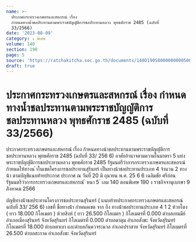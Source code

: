 ```yaml
---
name: >-
  ประกาศกระทรวงเกษตรและสหกรณ์ เรื่อง
  กำหนดทางน้ำชลประทานตามพระราชบัญญัติการชลประทานหลวง พุทธศักราช 2485 (ฉบับที่
  33/2566)
date: '2023-08-09'
category: ง พิเศษ
volume: 140
section: 190
page: 5
source: 'https://ratchakitcha.soc.go.th/documents/140D190S0000000000500.pdf'
draft: true
---
```


# ประกาศกระทรวงเกษตรและสหกรณ์ เรื่อง กำหนดทางน้ำชลประทานตามพระราชบัญญัติการชลประทานหลวง พุทธศักราช 2485 (ฉบับที่ 33/2566)

ประกาศกระทรวงเกษตรและสหกรณ์ เรื่อง ก้าหนดทางน้าชลประทานตามพระราชบัญญัติการชลประทานหลวง พุทธศักราช 2485 (ฉบับที่ 33/ 256 6) อาศัยอ้านาจตามความในมาตรา 5 แห่งพระราชบัญญัติการชลประทานหลวง พุทธศักราช 2485 รัฐมนตรีว่าการกระทรวงเกษตรและสหกรณ์ ก้าหนดให้ทางน ้าในเขตโครงการชลประทานสุรินทร์ เป็นทางน้าชลประทานประเภท 4 จ้านวน 2 ทางน้า ตามบัญชีแนบท้ายประกาศ ประกาศ ณ วันที่ 20 มิ ถุนายน พ.ศ. 25 6 6 เฉลิมชัย ศรีอ่อน รัฐมนตรีว่าการกระทรวงเกษตรและสหกรณ์ ้ หนา 5 ่ เลม 140 ตอนพิเศษ 190 ง ราชกิจจานุเบกษา 9 สิงหาคม 2566

บัญชีทางน้ําชลประทานโครงการชลประทานสุรินทร์ ( แนบท้ายประกาศกระทรวงเกษตรและสหกรณ์ ฉบับที่ 33/ 256 6) เลขที่ ชื่อทางน้ํา กําหนดเขต จาก ถึง ทางน้ําชลประทานประเภท 4 1 2 ห้วยโตง ( ยาว 18.000 กิโลเมตร ) ห้วยสิงห์ ( ยาว 26.500 กิโลเมตร ) กิโลเมตรที่ 0.000 ตําบลเทนมีย์ อําเภอเมืองสุรินทร์ จังหวัดสุรินทร์ กิโลเมตรที่ 0.000 ตําบลตาตุม อําเภอสังขะ จังหวัดสุรินทร์ กิโลเมตรที่ 18.000 ตําบลตาเบา และตําบลกันตวจระมวล อําเภอปราสาท จังหวัดสุรินทร์ กิโลเมตรที่ 26.500 ตําบลสะกาด อําเภอสังขะ จังหวัดสุรินทร์
